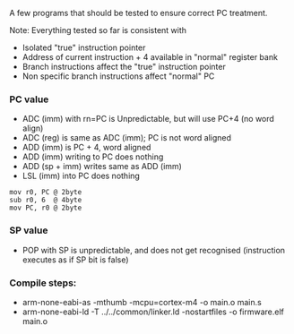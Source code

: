 A few programs that should be tested to ensure correct PC treatment.


Note: Everything tested so far is consistent with
- Isolated "true" instruction pointer
- Address of current instruction + 4 available in "normal" register bank
- Branch instructions affect the "true" instruction pointer
- Non specific branch instructions affect "normal" PC

### PC value
- ADC (imm) with rn=PC is Unpredictable, but will use PC+4 (no word align)
- ADC (reg) is same as ADC (imm); PC is not word aligned
- ADD (imm) is PC + 4, word aligned
- ADD (imm) writing to PC does nothing
- ADD (sp + imm) writes same as ADD (imm)
- LSL (imm) into PC does nothing

```
mov r0, PC @ 2byte
sub r0, 6  @ 4byte
mov PC, r0 @ 2byte
```


### SP value
- POP with SP is unpredictable, and does not get recognised (instruction executes as if SP bit is false)


### Compile steps:

- arm-none-eabi-as -mthumb -mcpu=cortex-m4 -o main.o main.s
- arm-none-eabi-ld -T ../../common/linker.ld -nostartfiles -o firmware.elf main.o
